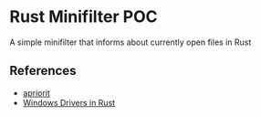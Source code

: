 # Rust Minifilter POC

A simple minifilter that informs about currently open files in Rust

## References

- [apriorit](https://www.apriorit.com/dev-blog/675-driver-windows-minifilter-driver-development-tutorial)
- [Windows Drivers in Rust](https://codentium.com/guides/windows-dev/)